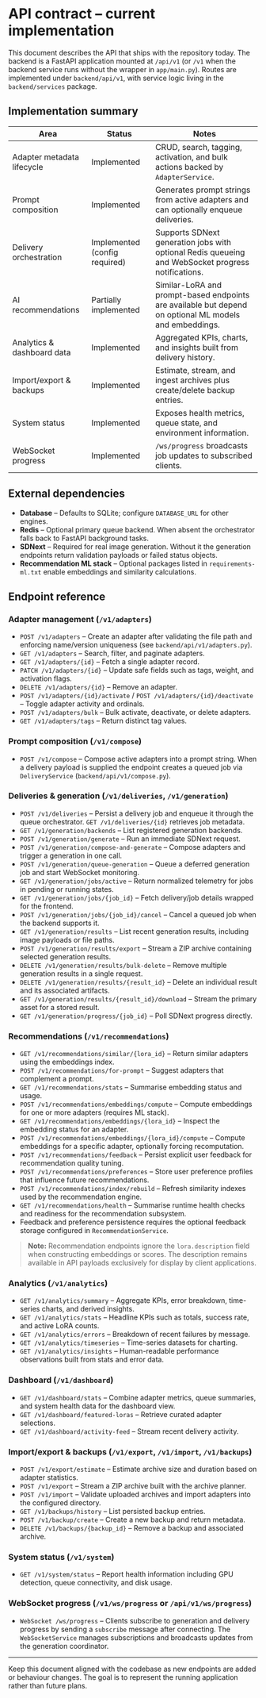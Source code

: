# API contract – current implementation

This document describes the API that ships with the repository today. The
backend is a FastAPI application mounted at `/api/v1` (or `/v1` when the backend
service runs without the wrapper in `app/main.py`). Routes are implemented under
`backend/api/v1`, with service logic living in the `backend/services` package.

## Implementation summary

| Area | Status | Notes |
| --- | --- | --- |
| Adapter metadata lifecycle | Implemented | CRUD, search, tagging, activation, and bulk actions backed by `AdapterService`. |
| Prompt composition | Implemented | Generates prompt strings from active adapters and can optionally enqueue deliveries. |
| Delivery orchestration | Implemented (config required) | Supports SDNext generation jobs with optional Redis queueing and WebSocket progress notifications. |
| AI recommendations | Partially implemented | Similar-LoRA and prompt-based endpoints are available but depend on optional ML models and embeddings. |
| Analytics & dashboard data | Implemented | Aggregated KPIs, charts, and insights built from delivery history. |
| Import/export & backups | Implemented | Estimate, stream, and ingest archives plus create/delete backup entries. |
| System status | Implemented | Exposes health metrics, queue state, and environment information. |
| WebSocket progress | Implemented | `/ws/progress` broadcasts job updates to subscribed clients. |

## External dependencies

- **Database** – Defaults to SQLite; configure `DATABASE_URL` for other engines.
- **Redis** – Optional primary queue backend. When absent the orchestrator falls
  back to FastAPI background tasks.
- **SDNext** – Required for real image generation. Without it the generation
  endpoints return validation payloads or failed status objects.
- **Recommendation ML stack** – Optional packages listed in
  `requirements-ml.txt` enable embeddings and similarity calculations.

## Endpoint reference

### Adapter management (`/v1/adapters`)

- `POST /v1/adapters` – Create an adapter after validating the file path and
  enforcing name/version uniqueness (see `backend/api/v1/adapters.py`).
- `GET /v1/adapters` – Search, filter, and paginate adapters.
- `GET /v1/adapters/{id}` – Fetch a single adapter record.
- `PATCH /v1/adapters/{id}` – Update safe fields such as tags, weight, and
  activation flags.
- `DELETE /v1/adapters/{id}` – Remove an adapter.
- `POST /v1/adapters/{id}/activate` / `POST /v1/adapters/{id}/deactivate` –
  Toggle adapter activity and ordinals.
- `POST /v1/adapters/bulk` – Bulk activate, deactivate, or delete adapters.
- `GET /v1/adapters/tags` – Return distinct tag values.

### Prompt composition (`/v1/compose`)

- `POST /v1/compose` – Compose active adapters into a prompt string. When a
  delivery payload is supplied the endpoint creates a queued job via
  `DeliveryService` (`backend/api/v1/compose.py`).

### Deliveries & generation (`/v1/deliveries`, `/v1/generation`)

- `POST /v1/deliveries` – Persist a delivery job and enqueue it through the
  queue orchestrator. `GET /v1/deliveries/{id}` retrieves job metadata.
- `GET /v1/generation/backends` – List registered generation backends.
- `POST /v1/generation/generate` – Run an immediate SDNext request.
- `POST /v1/generation/compose-and-generate` – Compose adapters and trigger a
  generation in one call.
- `POST /v1/generation/queue-generation` – Queue a deferred generation job and
  start WebSocket monitoring.
- `GET /v1/generation/jobs/active` – Return normalized telemetry for jobs in
  pending or running states.
- `GET /v1/generation/jobs/{job_id}` – Fetch delivery/job details wrapped for
  the frontend.
- `POST /v1/generation/jobs/{job_id}/cancel` – Cancel a queued job when the
  backend supports it.
- `GET /v1/generation/results` – List recent generation results, including image
  payloads or file paths.
- `POST /v1/generation/results/export` – Stream a ZIP archive containing
  selected generation results.
- `DELETE /v1/generation/results/bulk-delete` – Remove multiple generation
  results in a single request.
- `DELETE /v1/generation/results/{result_id}` – Delete an individual result and
  its associated artifacts.
- `GET /v1/generation/results/{result_id}/download` – Stream the primary asset
  for a stored result.
- `GET /v1/generation/progress/{job_id}` – Poll SDNext progress directly.

### Recommendations (`/v1/recommendations`)

- `GET /v1/recommendations/similar/{lora_id}` – Return similar adapters using
  the embeddings index.
- `POST /v1/recommendations/for-prompt` – Suggest adapters that complement a
  prompt.
- `GET /v1/recommendations/stats` – Summarise embedding status and usage.
- `POST /v1/recommendations/embeddings/compute` – Compute embeddings for one or
  more adapters (requires ML stack).
- `GET /v1/recommendations/embeddings/{lora_id}` – Inspect the embedding status
  for an adapter.
- `POST /v1/recommendations/embeddings/{lora_id}/compute` – Compute embeddings
  for a specific adapter, optionally forcing recomputation.
- `POST /v1/recommendations/feedback` – Persist explicit user feedback for
  recommendation quality tuning.
- `POST /v1/recommendations/preferences` – Store user preference profiles that
  influence future recommendations.
- `POST /v1/recommendations/index/rebuild` – Refresh similarity indexes used by
  the recommendation engine.
- `GET /v1/recommendations/health` – Summarise runtime health checks and
  readiness for the recommendation subsystem.
- Feedback and preference persistence requires the optional feedback storage
  configured in `RecommendationService`.

> **Note:** Recommendation endpoints ignore the `lora.description` field when
> constructing embeddings or scores. The description remains available in API
> payloads exclusively for display by client applications.

### Analytics (`/v1/analytics`)

- `GET /v1/analytics/summary` – Aggregate KPIs, error breakdown, time-series
  charts, and derived insights.
- `GET /v1/analytics/stats` – Headline KPIs such as totals, success rate, and
  active LoRA counts.
- `GET /v1/analytics/errors` – Breakdown of recent failures by message.
- `GET /v1/analytics/timeseries` – Time-series datasets for charting.
- `GET /v1/analytics/insights` – Human-readable performance observations built
  from stats and error data.

### Dashboard (`/v1/dashboard`)

- `GET /v1/dashboard/stats` – Combine adapter metrics, queue summaries, and
  system health data for the dashboard view.
- `GET /v1/dashboard/featured-loras` – Retrieve curated adapter selections.
- `GET /v1/dashboard/activity-feed` – Stream recent delivery activity.

### Import/export & backups (`/v1/export`, `/v1/import`, `/v1/backups`)

- `POST /v1/export/estimate` – Estimate archive size and duration based on
  adapter statistics.
- `POST /v1/export` – Stream a ZIP archive built with the archive planner.
- `POST /v1/import` – Validate uploaded archives and import adapters into the
  configured directory.
- `GET /v1/backups/history` – List persisted backup entries.
- `POST /v1/backup/create` – Create a new backup and return metadata.
- `DELETE /v1/backups/{backup_id}` – Remove a backup and associated archive.

### System status (`/v1/system`)

- `GET /v1/system/status` – Report health information including GPU detection,
  queue connectivity, and disk usage.

### WebSocket progress (`/v1/ws/progress` or `/api/v1/ws/progress`)

- `WebSocket /ws/progress` – Clients subscribe to generation and delivery
  progress by sending a `subscribe` message after connecting. The
  `WebSocketService` manages subscriptions and broadcasts updates from the
  generation coordinator.

---

Keep this document aligned with the codebase as new endpoints are added or
behaviour changes. The goal is to represent the running application rather than
future plans.

